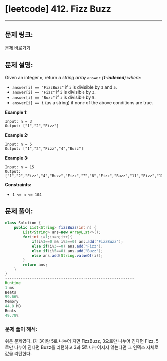 # [leetcode] 412. Fizz Buzz

---

## 문제 링크:

[문제 바로가기](https://leetcode.com/problems/fizz-buzz/description/)

## 문제 설명:

Given an integer `n`, return *a string array* `answer` *(**1-indexed**) where*:

- `answer[i] == "FizzBuzz"` if `i` is divisible by `3` and `5`.
- `answer[i] == "Fizz"` if `i` is divisible by `3`.
- `answer[i] == "Buzz"` if `i` is divisible by `5`.
- `answer[i] == i` (as a string) if none of the above conditions are true.

**Example 1:**

```
Input: n = 3
Output: ["1","2","Fizz"]

```

**Example 2:**

```
Input: n = 5
Output: ["1","2","Fizz","4","Buzz"]

```

**Example 3:**

```
Input: n = 15
Output: ["1","2","Fizz","4","Buzz","Fizz","7","8","Fizz","Buzz","11","Fizz","13","14","FizzBuzz"]

```

**Constraints:**

- `1 <= n <= 104`

## 문제 풀이:

```java
class Solution {
    public List<String> fizzBuzz(int n) {
        List<String> ans=new ArrayList<>();
        for(int i=1;i<=n;i++){
            if(i%3==0 && i%5==0) ans.add("FizzBuzz");
            else if(i%3==0) ans.add("Fizz");
            else if(i%5==0) ans.add("Buzz");
            else ans.add(String.valueOf(i));
        }
        return ans;
    }
}
----------------------------------------------------------
Runtime
1 ms
Beats
99.66%
Memory
44.8 MB
Beats
49.78%
```

### **문제 풀이 해석:**

쉬운 문제였다. i가 3이랑 5로 나누어 지면 FizzBuzz, 3으로만 나누어 진다면 Fizz, 5로만 나누어 진다면 Buzz를 리턴하고 3과 5로 나누어지지 않는다면 그 인덱스 자체로 값을 리턴한다.